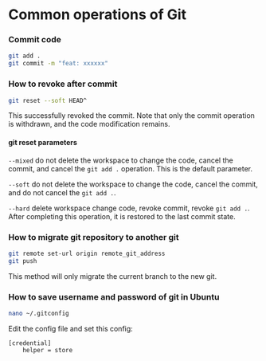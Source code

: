 # Common operations of Git

### Commit code

```bash
git add .
git commit -m "feat: xxxxxx"
```

### How to revoke after commit

```bash
git reset --soft HEAD^
```

This successfully revoked the commit. Note that only the commit operation is
withdrawn, and the code modification remains.

#### git reset parameters

`--mixed`
do not delete the workspace to change the code, cancel the commit, and cancel the `git add .` operation. This is the
default parameter.

`--soft`
do not delete the workspace to change the code, cancel the commit, and do not cancel the `git add .`.

`--hard`
delete workspace change code, revoke commit, revoke `git add .`. After completing this operation, it is restored to the
last commit state.

### How to migrate git repository to another git

```bash
git remote set-url origin remote_git_address
git push
```

This method will only migrate the current branch to the new git.

### How to save username and password of git in Ubuntu

```bash
nano ~/.gitconfig
```

Edit the config file and set this config:

```
[credential]  
    helper = store
```